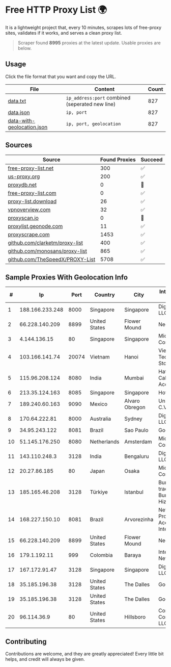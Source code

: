 
# Free HTTP Proxy List 🌍

It is a lightweight project that, every 10 minutes, scrapes lots of free-proxy sites, validates if it works, and serves a clean proxy list.


> Scraper found **8995** proxies at the latest update. Usable proxies are below.

## Usage

Click the file format that you want and copy the URL.


|File|Content|Count|
|----|-------|-----|
|[data.txt](https://raw.githubusercontent.com/themiralay/Proxy-List-World/master/data.txt)|`ip_address:port` combined (seperated new line)|827|
|[data.json](https://raw.githubusercontent.com/themiralay/Proxy-List-World/master/data.json)|`ip, port`|827|
|[data-with-geolocation.json](https://raw.githubusercontent.com/themiralay/Proxy-List-World/master/data-with-geolocation.json)|`ip, port, geolocation`|827|

## Sources

|Source|Found Proxies|Succeed|
|------|-------------|-------|
|[free-proxy-list.net](https://free-proxy-list.net)|300|✅|
|[us-proxy.org](https://www.us-proxy.org)|200|✅|
|[proxydb.net](http://proxydb.net)|0|🚫|
|[free-proxy-list.com](https://free-proxy-list.com/?page=&port=&type%5B%5D=http&type%5B%5D=https&up_time=0&search=Search)|0|✅|
|[proxy-list.download](https://www.proxy-list.download/HTTP)|26|✅|
|[vpnoverview.com](https://vpnoverview.com/privacy/anonymous-browsing/free-proxy-servers)|32|✅|
|[proxyscan.io](https://www.proxyscan.io)|0|🚫|
|[proxylist.geonode.com](https://proxylist.geonode.com/api/proxy-list?limit=300&page=1&sort_by=lastChecked&sort_type=desc&protocols=http,https)|11|✅|
|[proxyscrape.com](https://api.proxyscrape.com/v2/?request=displayproxies&protocol=http&timeout=10000&country=all&ssl=all&anonymity=all)|1453|✅|
|[github.com/clarketm/proxy-list](https://raw.githubusercontent.com/clarketm/proxy-list/master/proxy-list-raw.txt)|400|✅|
|[github.com/monosans/proxy-list](https://raw.githubusercontent.com/monosans/proxy-list/main/proxies/http.txt)|865|✅|
|[github.com/TheSpeedX/PROXY-List](https://raw.githubusercontent.com/TheSpeedX/PROXY-List/master/http.txt)|5708|✅|


## Sample Proxies With Geolocation Info

|#|Ip|Port|Country|City|Internet Service Provider|
|-|--|----|-------|----|-------------------------|
|1|188.166.233.248|8000|Singapore|Singapore|DigitalOcean, LLC|
|2|66.228.140.209|8899|United States|Flower Mound|Negma Internet|
|3|4.144.136.15|80|Singapore|Singapore|Microsoft Corporation|
|4|103.166.141.74|20074|Vietnam|Hanoi|Viet NAM Cloud Technology Joint Stock Company|
|5|115.96.208.124|8080|India|Mumbai|Hathway IP over Cable Internet Access|
|6|213.35.124.163|8085|Singapore|Singapore|HotRoute|
|7|189.240.60.163|9090|Mexico|Alvaro Obregon|Uninet S.A. de C.V.|
|8|170.64.222.81|8000|Australia|Sydney|DigitalOcean, LLC|
|9|34.95.243.122|8081|Brazil|Sao Paulo|Google LLC|
|10|51.145.176.250|8080|Netherlands|Amsterdam|Microsoft Corporation|
|11|143.110.248.3|3128|India|Bengaluru|DigitalOcean, LLC|
|12|20.27.86.185|80|Japan|Osaka|Microsoft Corporation|
|13|185.165.46.208|3128|Türkiye|Istanbul|Burak Buylu trading as BurtiNET Internet Hizmetleri|
|14|168.227.150.10|8081|Brazil|Arvorezinha|Net Onze Provedor de Acesso a Internet Eireli|
|15|66.228.140.209|8899|United States|Flower Mound|Negma Internet|
|16|179.1.192.11|999|Colombia|Baraya|InterNexa Global Network|
|17|167.172.91.47|3128|Singapore|Singapore|DigitalOcean, LLC|
|18|35.185.196.38|3128|United States|The Dalles|Google LLC|
|19|35.185.196.38|3128|United States|The Dalles|Google LLC|
|20|96.114.36.9|80|United States|Hillsboro|Comcast Cable Communications, LLC|



## Contributing

Contributions are welcome, and they are greatly appreciated! Every
little bit helps, and credit will always be given.

